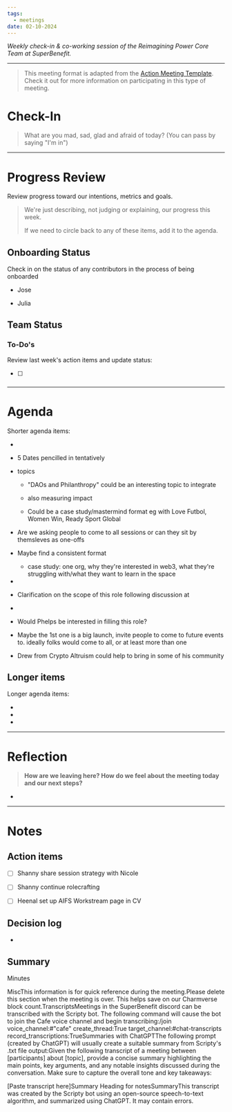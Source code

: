 ```yaml
---
tags:
  - meetings
date: 02-10-2024
---
```


_Weekly check-in & co-working session of the Reimagining Power Core Team at SuperBenefit._

---

> This meeting format is adapted from the [Action Meeting Template](https://medium.com/the-ready/how-to-facilitate-the-best-meeting-your-team-will-have-this-week-763f31b6d7d). Check it out for more information on participating in this type of meeting.

# Check-In

> What are you mad, sad, glad and afraid of today? (You can pass by saying "I'm in")

---

# Progress Review

Review progress toward our intentions, metrics and goals.

> We're just describing, not judging or explaining, our progress this week.
>
> If we need to circle back to any of these items, add it to the agenda.

## Onboarding Status

Check in on the status of any contributors in the process of being onboarded

- Jose

- Julia

## Team Status

### To-Do's

Review last week's action items and update status:

- [ ]   

### 

---

# Agenda

Shorter agenda items:

-  

  - 5 Dates pencilled in tentatively

  - topics

    - "DAOs and Philanthropy" could be an interesting topic to integrate

    - also measuring impact

    - Could be a case study/mastermind format eg with Love Futbol, Women Win, Ready Sport Global

  - Are we asking people to come to all sessions or can they sit by themsleves as one-offs

  - Maybe find a consistent format

    - case study: one org, why they're interested in web3, what they're struggling with/what they want to learn in the space

-  

  - Clarification on the scope of this role following discussion at  

-  

  - Would Phelps be interested in filling this role?

- Maybe the 1st one is a big launch, invite people to come to future events to. ideally folks would come to all, or at least more than one

- Drew from Crypto Altruism could help to bring in some of his community

## Longer items

Longer agenda items:

-  

-  

- 

---

# Reflection 

> **How are we leaving here? How do we feel about the meeting today and our next steps?**

-  

---

# Notes

## Action items

- [ ] Shanny share session strategy with Nicole 

- [ ] Shanny continue rolecrafting

- [ ] Heenal set up AIFS Workstream page in CV

## Decision log

-    

## Summary

Minutes

MiscThis information is for quick reference during the meeting.Please delete this section when the meeting is over. This helps save on our Charmverse block count.TranscriptsMeetings in the SuperBenefit discord can be transcribed with the Scripty bot. The following command will cause the bot to join the Cafe voice channel and begin transcribing:/join voice_channel:#"cafe" create_thread:True target_channel:#chat-transcripts record_transcriptions:TrueSummaries with ChatGPTThe following prompt (created by ChatGPT) will usually create a suitable summary from Scripty's .txt file output:Given the following transcript of a meeting between [participants] about [topic], provide a concise summary highlighting the main points, key arguments, and any notable insights discussed during the conversation. Make sure to capture the overall tone and key takeaways:

[Paste transcript here]Summary Heading for notesSummaryThis transcript was created by the Scripty bot using an open-source speech-to-text algorithm, and summarized using ChatGPT. It may contain errors.<Paste summary here>
